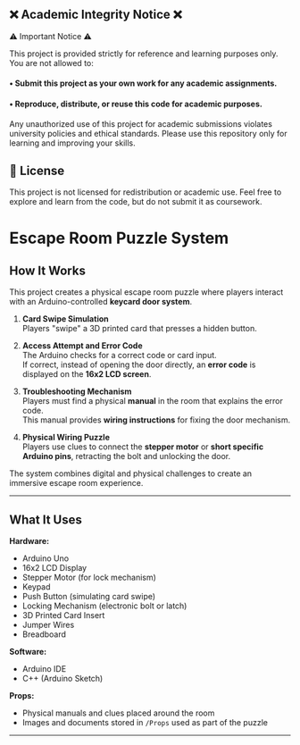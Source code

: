 ## ❌ Academic Integrity Notice ❌ 

⚠️ Important Notice ⚠️

This project is provided strictly for reference and learning purposes only.
You are not allowed to:
#### • Submit this project as your own work for any academic assignments.	
####	• Reproduce, distribute, or reuse this code for academic purposes.

Any unauthorized use of this project for academic submissions violates university policies and ethical standards.
Please use this repository only for learning and improving your skills.


## 📜 License

This project is not licensed for redistribution or academic use. Feel free to explore and learn from the code, but do not submit it as coursework.
# Escape Room Puzzle System

## How It Works
This project creates a physical escape room puzzle where players interact with an Arduino-controlled **keycard door system**.

1. **Card Swipe Simulation**  
   Players "swipe" a 3D printed card that presses a hidden button.

2. **Access Attempt and Error Code**  
   The Arduino checks for a correct code or card input.  
   If correct, instead of opening the door directly, an **error code** is displayed on the **16x2 LCD screen**.

3. **Troubleshooting Mechanism**  
   Players must find a physical **manual** in the room that explains the error code.  
   This manual provides **wiring instructions** for fixing the door mechanism.

4. **Physical Wiring Puzzle**  
   Players use clues to connect the **stepper motor** or **short specific Arduino pins**, retracting the bolt and unlocking the door.

The system combines digital and physical challenges to create an immersive escape room experience.

---

## What It Uses

**Hardware:**
- Arduino Uno
- 16x2 LCD Display
- Stepper Motor (for lock mechanism)
- Keypad
- Push Button (simulating card swipe)
- Locking Mechanism (electronic bolt or latch)
- 3D Printed Card Insert
- Jumper Wires
- Breadboard

**Software:**
- Arduino IDE
- C++ (Arduino Sketch)

**Props:**
- Physical manuals and clues placed around the room
- Images and documents stored in `/Props` used as part of the puzzle

---
